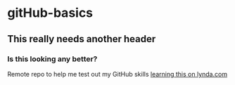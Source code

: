# gitHub-basics

## This really needs another header

### Is this looking any better?

Remote repo to help me test out my GitHub skills
[learning this on lynda.com](http://www.lynda.com)
